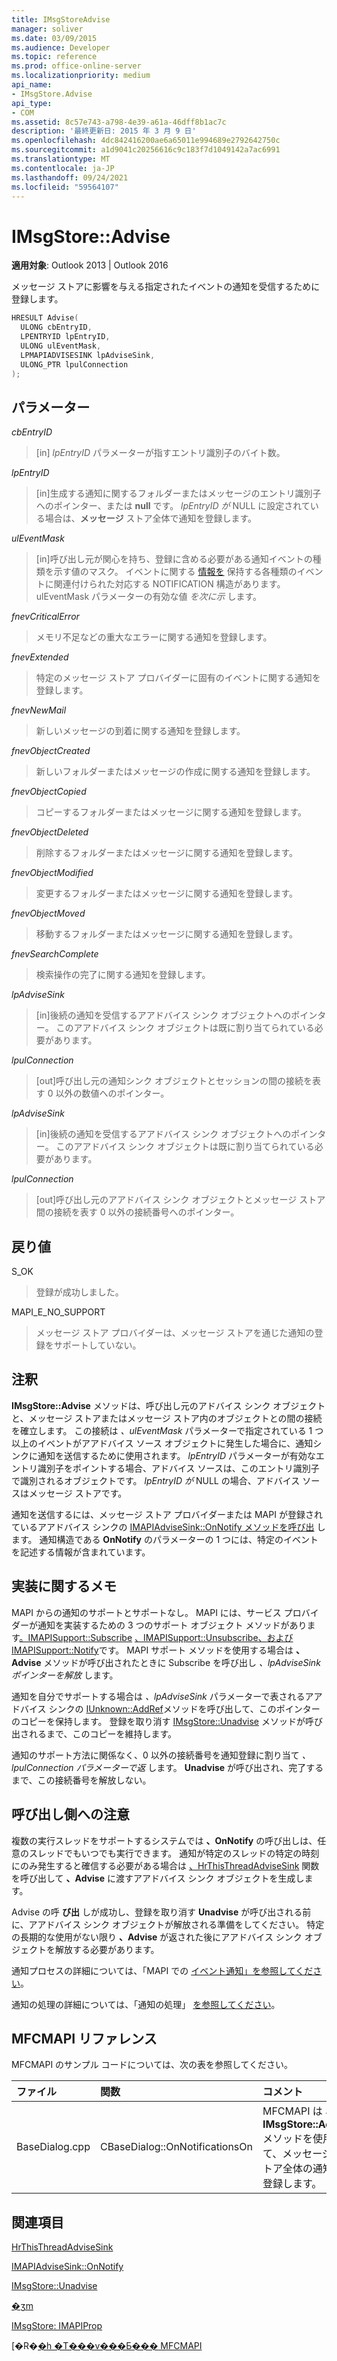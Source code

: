 ```yaml
---
title: IMsgStoreAdvise
manager: soliver
ms.date: 03/09/2015
ms.audience: Developer
ms.topic: reference
ms.prod: office-online-server
ms.localizationpriority: medium
api_name:
- IMsgStore.Advise
api_type:
- COM
ms.assetid: 8c57e743-a798-4e39-a61a-46dff8b1ac7c
description: '最終更新日: 2015 年 3 月 9 日'
ms.openlocfilehash: 4dc842416200ae6a65011e994689e2792642750c
ms.sourcegitcommit: a1d9041c20256616c9c183f7d1049142a7ac6991
ms.translationtype: MT
ms.contentlocale: ja-JP
ms.lasthandoff: 09/24/2021
ms.locfileid: "59564107"
---
```

# <a name="imsgstoreadvise"></a>IMsgStore::Advise

  
  
**適用対象**: Outlook 2013 | Outlook 2016 
  
メッセージ ストアに影響を与える指定されたイベントの通知を受信するために登録します。
  
```cpp
HRESULT Advise(
  ULONG cbEntryID,
  LPENTRYID lpEntryID,
  ULONG ulEventMask,
  LPMAPIADVISESINK lpAdviseSink,
  ULONG_PTR lpulConnection
);
```

## <a name="parameters"></a>パラメーター

 _cbEntryID_
  
> [in]  _lpEntryID_ パラメーターが指すエントリ識別子のバイト数。 
    
 _lpEntryID_
  
> [in]生成する通知に関するフォルダーまたはメッセージのエントリ識別子へのポインター、または **null** です。 _lpEntryID が_ NULL に設定されている場合は、**メッセージ** ストア全体で通知を登録します。 
    
 _ulEventMask_
  
> [in]呼び出し元が関心を持ち、登録に含める必要がある通知イベントの種類を示す値のマスク。 イベントに関する [情報を](notification.md) 保持する各種類のイベントに関連付けられた対応する NOTIFICATION 構造があります。 ulEventMask パラメーターの有効な値  _を次に示_ します。 
    
 _fnevCriticalError_
  
> メモリ不足などの重大なエラーに関する通知を登録します。
    
 _fnevExtended_
  
> 特定のメッセージ ストア プロバイダーに固有のイベントに関する通知を登録します。
    
 _fnevNewMail_
  
> 新しいメッセージの到着に関する通知を登録します。 
    
 _fnevObjectCreated_
  
> 新しいフォルダーまたはメッセージの作成に関する通知を登録します。
    
 _fnevObjectCopied_
  
> コピーするフォルダーまたはメッセージに関する通知を登録します。
    
 _fnevObjectDeleted_
  
> 削除するフォルダーまたはメッセージに関する通知を登録します。
    
 _fnevObjectModified_
  
> 変更するフォルダーまたはメッセージに関する通知を登録します。
    
 _fnevObjectMoved_
  
> 移動するフォルダーまたはメッセージに関する通知を登録します。
    
 _fnevSearchComplete_
  
> 検索操作の完了に関する通知を登録します。
    
 _lpAdviseSink_
  
> [in]後続の通知を受信するアアドバイス シンク オブジェクトへのポインター。 このアアドバイス シンク オブジェクトは既に割り当てられている必要があります。
    
 _lpulConnection_
  
> [out]呼び出し元の通知シンク オブジェクトとセッションの間の接続を表す 0 以外の数値へのポインター。 
    
 _lpAdviseSink_
  
> [in]後続の通知を受信するアアドバイス シンク オブジェクトへのポインター。 このアアドバイス シンク オブジェクトは既に割り当てられている必要があります。 
    
 _lpulConnection_
  
> [out]呼び出し元のアアドバイス シンク オブジェクトとメッセージ ストア間の接続を表す 0 以外の接続番号へのポインター。
    
## <a name="return-value"></a>戻り値

S_OK 
  
> 登録が成功しました。
    
MAPI_E_NO_SUPPORT 
  
> メッセージ ストア プロバイダーは、メッセージ ストアを通じた通知の登録をサポートしていない。
    
## <a name="remarks"></a>注釈

**IMsgStore::Advise** メソッドは、呼び出し元のアドバイス シンク オブジェクトと、メッセージ ストアまたはメッセージ ストア内のオブジェクトとの間の接続を確立します。 この接続は  _、ulEventMask_ パラメーターで指定されている 1 つ以上のイベントがアアドバイス ソース オブジェクトに発生した場合に、通知シンクに通知を送信するために使用されます。 _lpEntryID_ パラメーターが有効なエントリ識別子をポイントする場合、アドバイス ソースは、このエントリ識別子で識別されるオブジェクトです。 _lpEntryID が_ NULL の場合、アドバイス ソースはメッセージ ストアです。 
  
通知を送信するには、メッセージ ストア プロバイダーまたは MAPI が登録されているアアドバイス シンクの [IMAPIAdviseSink::OnNotify メソッドを呼び出](imapiadvisesink-onnotify.md) します。 通知構造である **OnNotify** のパラメーターの 1 つには、特定のイベントを記述する情報が含まれています。
  
## <a name="notes-to-implementers"></a>実装に関するメモ

MAPI からの通知のサポートとサポートなし。 MAPI には、サービス プロバイダーが通知を実装するための 3 つのサポート オブジェクト メソッドがあります[。IMAPISupport::Subscribe](imapisupport-subscribe.md) [、IMAPISupport::Unsubscribe、](imapisupport-unsubscribe.md)[および IMAPISupport::Notify](imapisupport-notify.md)です。 MAPI サポート メソッドを使用する場合は **、Advise** メソッドが呼び出されたときに Subscribe を呼び出し _、lpAdviseSink ポインターを解放_ します。  
  
通知を自分でサポートする場合は _、lpAdviseSink_ パラメーターで表されるアアドバイス シンクの [IUnknown::AddRef](https://msdn.microsoft.com/library/ms691379%28v=VS.85%29.aspx)メソッドを呼び出して、このポインターのコピーを保持します。 登録を取り消す [IMsgStore::Unadvise](imsgstore-unadvise.md) メソッドが呼び出されるまで、このコピーを維持します。 
  
通知のサポート方法に関係なく、0 以外の接続番号を通知登録に割り当て  _、lpulConnection パラメーターで返_ します。 **Unadvise** が呼び出され、完了するまで、この接続番号を解放しない。 
  
## <a name="notes-to-callers"></a>呼び出し側への注意

複数の実行スレッドをサポートするシステムでは **、OnNotify** の呼び出しは、任意のスレッドでもいつでも実行できます。 通知が特定のスレッドの特定の時刻にのみ発生すると確信する必要がある場合は [、HrThisThreadAdviseSink](hrthisthreadadvisesink.md) 関数を呼び出して **、Advise** に渡すアアドバイス シンク オブジェクトを生成します。 
  
Advise の呼 **び出** しが成功し、登録を取り消す **Unadvise** が呼び出される前に、アアドバイス シンク オブジェクトが解放される準備をしてください。 特定の長期的な使用がない限り **、Advise** が返された後にアアドバイス シンク オブジェクトを解放する必要があります。 
  
通知プロセスの詳細については、「MAPI での [イベント通知」を参照してください](event-notification-in-mapi.md)。 
  
通知の処理の詳細については、「通知の処理」 [を参照してください](handling-notifications.md)。 
  
## <a name="mfcmapi-reference"></a>MFCMAPI リファレンス

MFCMAPI のサンプル コードについては、次の表を参照してください。
  
|**ファイル**|**関数**|**コメント**|
|:-----|:-----|:-----|
|BaseDialog.cpp  <br/> |CBaseDialog::OnNotificationsOn  <br/> |MFCMAPI は **、IMsgStore::Advise** メソッドを使用して、メッセージ ストア全体の通知に登録します。  <br/> |
   
## <a name="see-also"></a>関連項目



[HrThisThreadAdviseSink](hrthisthreadadvisesink.md)
  
[IMAPIAdviseSink::OnNotify](imapiadvisesink-onnotify.md)
  
[IMsgStore::Unadvise](imsgstore-unadvise.md)
  
[�ʒm](notification.md)
  
[IMsgStore: IMAPIProp](imsgstoreimapiprop.md)


[�R�[�h �T���v���Ƃ��� MFCMAPI](mfcmapi-as-a-code-sample.md)

